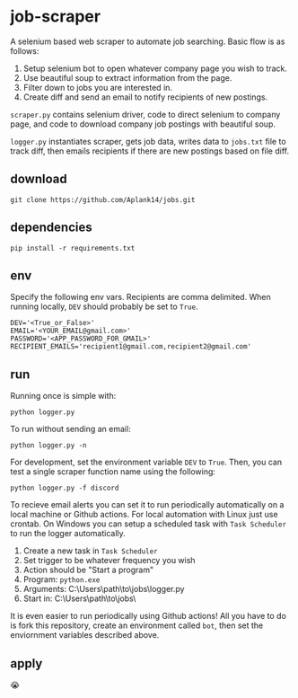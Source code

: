 # job-scraper
A selenium based web scraper to automate job searching. Basic flow is as follows:
1. Setup selenium bot to open whatever company page you wish to track.
2. Use beautiful soup to extract information from the page.
3. Filter down to jobs you are interested in.
4. Create diff and send an email to notify recipients of new postings. 

`scraper.py` contains selenium driver, code to direct selenium to company page, and code to download company job postings with beautiful soup.

`logger.py` instantiates scraper, gets job data, writes data to `jobs.txt` file to track diff, then emails recipients if there are new postings based on file diff.

## download
    git clone https://github.com/Aplank14/jobs.git

## dependencies
    pip install -r requirements.txt

## env
Specify the following env vars. Recipients are comma delimited. When running locally, `DEV` should probably be set to `True`.

    DEV='<True_or_False>'
    EMAIL='<YOUR_EMAIL@gmail.com>'
    PASSWORD='<APP_PASSWORD_FOR_GMAIL>'
    RECIPIENT_EMAILS='recipient1@gmail.com,recipient2@gmail.com'

## run
Running once is simple with:

    python logger.py

To run without sending an email:

    python logger.py -n

For development, set the environment variable `DEV` to `True`. Then, you can test a single scraper function name using the following:

    python logger.py -f discord

To recieve email alerts you can set it to run periodically automatically on a local machine or Github actions. For local automation with Linux just use crontab. On Windows you can setup a scheduled task with `Task Scheduler` to run the logger automatically. 
1. Create a new task in `Task Scheduler`
2. Set trigger to be whatever frequency you wish
3. Action should be "Start a program" 
4. Program: `python.exe`
5. Arguments: C:\Users\path\to\jobs\logger.py
6. Start in: C:\Users\path\to\jobs\

It is even easier to run periodically using Github actions! All you have to do is fork this repository, create an environment called `bot`, then set the enviornment variables described above.

## apply
:sob:
